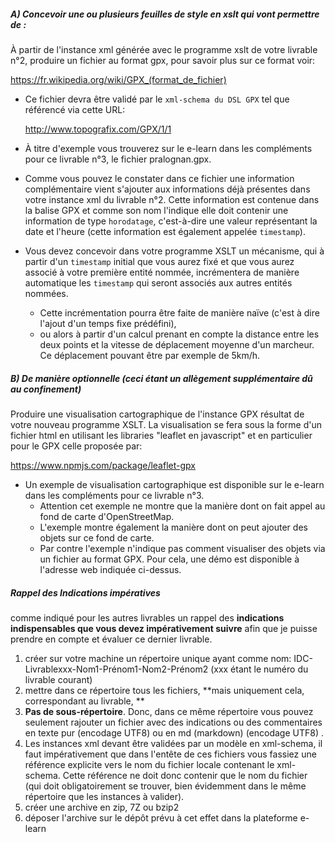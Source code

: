 ##### A) Concevoir une ou plusieurs feuilles de style en xslt qui vont permettre de :

À partir de l'instance xml générée avec le programme xslt de votre livrable n°2, produire un fichier au format gpx, pour savoir plus sur ce format voir:

https://fr.wikipedia.org/wiki/GPX_(format_de_fichier)

- Ce fichier devra être validé par le `xml-schema du DSL GPX` tel que référencé via cette URL: 

  http://www.topografix.com/GPX/1/1

- À titre d'exemple vous trouverez sur le e-learn dans les compléments pour ce livrable n°3, le fichier pralognan.gpx. 

- Comme vous pouvez le constater dans ce fichier une information complémentaire vient s'ajouter aux informations déjà présentes dans votre instance xml du livrable n°2. Cette information est contenue dans la balise GPX <time> et comme son nom l'indique elle doit contenir une information de type `horodatage`, c'est-à-dire une valeur représentant la date et l'heure (cette information est également appelée  `timestamp`).

- Vous devez concevoir dans votre programme XSLT un mécanisme, qui à partir d'un  `timestamp` initial que vous aurez fixé et que vous aurez associé à votre première entité nommée, incrémentera de manière automatique les `timestamp` qui seront associés aux autres entités nommées. 

  - Cette incrémentation pourra  être faite de manière naïve (c'est à dire l'ajout d'un temps fixe prédéfini), 
  - ou alors à partir d'un calcul prenant en compte la distance entre les deux points et la vitesse de déplacement moyenne d'un marcheur. Ce déplacement pouvant être par exemple de 5km/h.

##### B) De manière optionnelle (ceci étant un allègement supplémentaire dû au confinement)

Produire une visualisation cartographique de l'instance GPX résultat de votre nouveau programme XSLT. La visualisation se fera sous la forme d'un fichier html en utilisant les libraries "leaflet en javascript" et en particulier pour le GPX celle proposée par:

https://www.npmjs.com/package/leaflet-gpx

- Un exemple de visualisation cartographique est disponible sur le e-learn dans les compléments pour ce livrable n°3. 
  - Attention cet exemple ne montre que la manière dont on fait appel au fond de carte d'OpenStreetMap. 
  - L'exemple montre également  la manière dont on peut ajouter des objets sur ce fond de carte.
  - Par contre l'exemple n'indique pas comment visualiser des objets via un fichier au format GPX.  Pour cela, une démo est disponible à l'adresse web indiquée ci-dessus.

##### Rappel des Indications impératives

comme indiqué pour les autres livrables un rappel des **indications indispensables que vous devez impérativement suivre** afin que je puisse prendre en compte et évaluer ce dernier livrable.

1. créer sur votre machine un répertoire unique ayant comme nom:  IDC-Livrablexxx-Nom1-Prénom1-Nom2-Prénom2 (xxx étant le numéro du  livrable courant)
2. mettre dans ce répertoire tous les fichiers, **mais uniquement cela, correspondant au livrable, **
3. **Pas de sous-répertoire**. Donc, dans ce même répertoire vous pouvez seulement rajouter un fichier avec  des indications ou des commentaires en texte pur (encodage UTF8) ou en  md (markdown) (encodage UTF8) . 
4. Les instances xml devant être validées par un modèle en xml-schema, il faut impérativement que dans l'entête de ces fichiers vous fassiez une  référence explicite vers le nom du fichier locale contenant le xml-schema.  Cette référence ne doit donc contenir que le nom du fichier (qui doit obligatoirement se trouver, bien évidemment dans le même répertoire que les instances à valider).
5. créer une archive en zip, 7Z ou bzip2
6. déposer l'archive sur le dépôt prévu à cet effet dans la plateforme e-learn